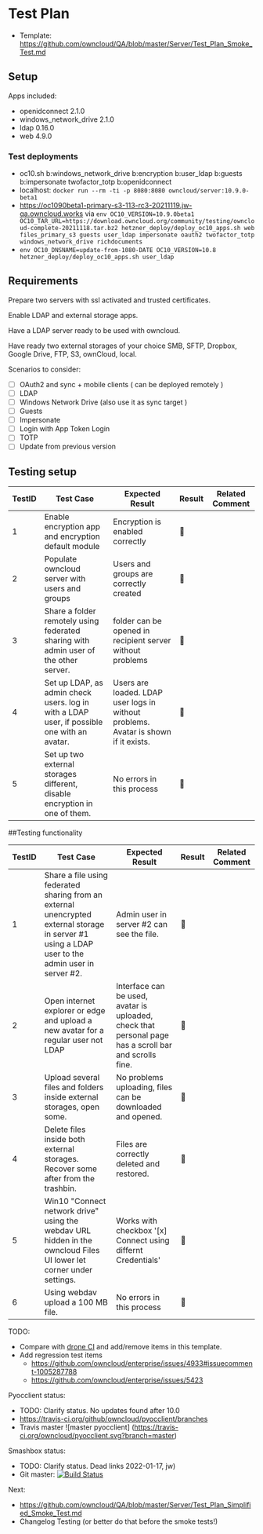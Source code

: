# Test Plan

- Template: https://github.com/owncloud/QA/blob/master/Server/Test_Plan_Smoke_Test.md

## Setup

Apps included:
 - openidconnect 2.1.0
 - windows_network_drive 2.1.0
 - ldap 0.16.0
 - web 4.9.0

### Test deployments

 - oc10.sh b:windows_network_drive b:encryption b:user_ldap b:guests b:impersonate twofactor_totp b:openidconnect
 - localhost: `docker run --rm -ti -p 8080:8080 owncloud/server:10.9.0-beta1`
 - https://oc1090beta1-primary-s3-113-rc3-20211119.jw-qa.owncloud.works
   via `env OC10_VERSION=10.9.0beta1 OC10_TAR_URL=https://download.owncloud.org/community/testing/owncloud-complete-20211118.tar.bz2 hetzner_deploy/deploy_oc10_apps.sh web files_primary_s3 guests user_ldap impersonate oauth2 twofactor_totp windows_network_drive richdocuments`
 - `env OC10_DNSNAME=update-from-1080-DATE OC10_VERSION=10.8 hetzner_deploy/deploy_oc10_apps.sh user_ldap`

## Requirements

Prepare two servers with ssl activated and trusted certificates.

Enable LDAP and external storage apps.

Have a LDAP server ready to be used with owncloud.

Have ready two external storages of your choice SMB, SFTP, Dropbox, Google Drive, FTP, S3, ownCloud, local.

Scenarios to consider:
- [ ] OAuth2 and sync + mobile clients ( can be deployed remotely )
- [ ] LDAP 
- [ ] Windows Network Drive (also use it as sync target ) 
- [ ] Guests
- [ ] Impersonate
- [ ] Login with App Token Login
- [ ] TOTP
- [ ] Update from previous version

## Testing setup


TestID | Test Case | Expected Result | Result | Related Comment
------------ | ------------- | -------------- | ----- | ------
1 | Enable encryption app and encryption default module | Encryption is enabled correctly | :construction: |
2 | Populate owncloud server with users and groups | Users and groups are correctly created | :construction: |
3 | Share a folder remotely using federated sharing with admin user of the other server. | folder can be opened in recipient server without problems | :construction: |
4 | Set up LDAP, as admin check users. log in with a LDAP user, if possible one with an avatar. | Users are loaded. LDAP user logs in without problems. Avatar is shown if it exists.  | :construction: |
5 | Set up two external storages different, disable encryption in one of them.| No errors in this process | :construction: |

##Testing functionality

TestID | Test Case | Expected Result | Result | Related Comment
------------ | ------------- | -------------- | ----- | ------
1 | Share a file using federated sharing from an external unencrypted external storage in server #1 using a LDAP user to the admin user in server #2. | Admin user in server #2 can see the file. | :construction: |
2 | Open internet explorer or edge and upload a new avatar for a regular user not LDAP | Interface can be used, avatar is uploaded, check that personal page has a scroll bar and scrolls fine. | :construction: |
3 | Upload several files and folders inside external storages, open some. | No problems uploading, files can be downloaded and opened. | :construction: |
4 | Delete files inside both external storages. Recover some after from the trashbin. |  Files are correctly deleted and restored. | :construction: |
5 | Win10 "Connect network drive" using the webdav URL hidden in the owncloud Files UI lower let corner under settings. | Works with checkbox '[x] Connect using differnt Credentials' | :construction: |
6 | Using webdav upload a 100 MB file.| No errors in this process | :construction: |

TODO:
- Compare with [drone CI](https://drone.owncloud.com/owncloud/core) and add/remove items in this template.
- Add regression test items
   - https://github.com/owncloud/enterprise/issues/4933#issuecomment-1005287788
   - https://github.com/owncloud/enterprise/issues/5423



Pyocclient status:
- TODO: Clarify status. No updates found after 10.0
- https://travis-ci.org/github/owncloud/pyocclient/branches 
- Travis master 		![master pyocclient] (https://travis-ci.org/owncloud/pyocclient.svg?branch=master)


Smashbox status:
- TODO: Clarify status. Dead links 2022-01-17, jw)
- Git master: [![Build Status](https://ci.owncloud.org/job/smashbox-on-docker-daily-master/badge/icon)](https://ci.owncloud.org/job/smashbox-on-docker-daily-master/)


Next: 
 - https://github.com/owncloud/QA/blob/master/Server/Test_Plan_Simplified_Smoke_Test.md
 - Changelog Testing (or better do that before the smoke tests!)

